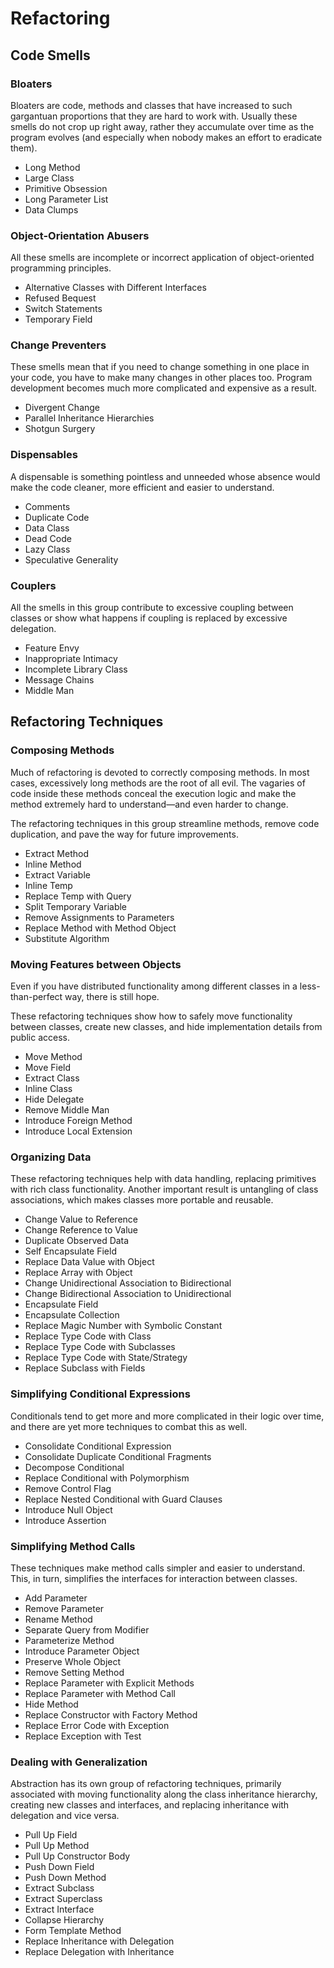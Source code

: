 # Refactoring

## Code Smells

### Bloaters
Bloaters are code, methods and classes that have increased to such gargantuan proportions that they are hard to work with. Usually these smells do not crop up right away, rather they accumulate over time as the program evolves (and especially when nobody makes an effort to eradicate them).

- Long Method
- Large Class
- Primitive Obsession
- Long Parameter List
- Data Clumps


### Object-Orientation Abusers
All these smells are incomplete or incorrect application of object-oriented programming principles.

- Alternative Classes with Different Interfaces
- Refused Bequest
- Switch Statements
- Temporary Field


### Change Preventers
These smells mean that if you need to change something in one place in your code, you have to make many changes in other places too. Program development becomes much more complicated and expensive as a result.

- Divergent Change
- Parallel Inheritance Hierarchies
- Shotgun Surgery


### Dispensables
A dispensable is something pointless and unneeded whose absence would make the code cleaner, more efficient and easier to understand.

- Comments
- Duplicate Code
- Data Class
- Dead Code
- Lazy Class
- Speculative Generality


### Couplers
All the smells in this group contribute to excessive coupling between classes or show what happens if coupling is replaced by excessive delegation.

- Feature Envy
- Inappropriate Intimacy
- Incomplete Library Class
- Message Chains
- Middle Man


## Refactoring Techniques

### Composing Methods
Much of refactoring is devoted to correctly composing methods. In most cases, excessively long methods are the root of all evil. The vagaries of code inside these methods conceal the execution logic and make the method extremely hard to understand—and even harder to change.

The refactoring techniques in this group streamline methods, remove code duplication, and pave the way for future improvements.

- Extract Method
- Inline Method
- Extract Variable
- Inline Temp
- Replace Temp with Query
- Split Temporary Variable
- Remove Assignments to Parameters
- Replace Method with Method Object
- Substitute Algorithm


### Moving Features between Objects
Even if you have distributed functionality among different classes in a less-than-perfect way, there is still hope.

These refactoring techniques show how to safely move functionality between classes, create new classes, and hide implementation details from public access.

- Move Method
- Move Field
- Extract Class
- Inline Class
- Hide Delegate
- Remove Middle Man
- Introduce Foreign Method
- Introduce Local Extension


### Organizing Data
These refactoring techniques help with data handling, replacing primitives with rich class functionality. Another important result is untangling of class associations, which makes classes more portable and reusable.

- Change Value to Reference
- Change Reference to Value
- Duplicate Observed Data
- Self Encapsulate Field
- Replace Data Value with Object
- Replace Array with Object
- Change Unidirectional Association to Bidirectional
- Change Bidirectional Association to Unidirectional
- Encapsulate Field
- Encapsulate Collection
- Replace Magic Number with Symbolic Constant
- Replace Type Code with Class
- Replace Type Code with Subclasses
- Replace Type Code with State/Strategy
- Replace Subclass with Fields


### Simplifying Conditional Expressions
Conditionals tend to get more and more complicated in their logic over time, and there are yet more techniques to combat this as well.

- Consolidate Conditional Expression
- Consolidate Duplicate Conditional Fragments
- Decompose Conditional
- Replace Conditional with Polymorphism
- Remove Control Flag
- Replace Nested Conditional with Guard Clauses
- Introduce Null Object
- Introduce Assertion


### Simplifying Method Calls
These techniques make method calls simpler and easier to understand. This, in turn, simplifies the interfaces for interaction between classes.

- Add Parameter
- Remove Parameter
- Rename Method
- Separate Query from Modifier
- Parameterize Method
- Introduce Parameter Object
- Preserve Whole Object
- Remove Setting Method
- Replace Parameter with Explicit Methods
- Replace Parameter with Method Call
- Hide Method
- Replace Constructor with Factory Method
- Replace Error Code with Exception
- Replace Exception with Test


### Dealing with Generalization
Abstraction has its own group of refactoring techniques, primarily associated with moving functionality along the class inheritance hierarchy, creating new classes and interfaces, and replacing inheritance with delegation and vice versa.

- Pull Up Field
- Pull Up Method
- Pull Up Constructor Body
- Push Down Field
- Push Down Method
- Extract Subclass
- Extract Superclass
- Extract Interface
- Collapse Hierarchy
- Form Template Method
- Replace Inheritance with Delegation
- Replace Delegation with Inheritance